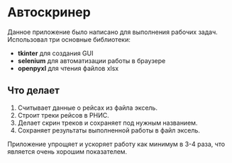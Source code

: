 # Автоскринер
Данное приложение было написано для выполнения рабочих задач. Использовал три основные библиотеки:
- **tkinter** для  создания GUI
- **selenium** для автоматизации работы в браузере
- **openpyxl** для чтения файлов xlsx
## Что делает
1. Считывает данные о рейсах из файла эксель.
2. Строит треки рейсов в РНИС.
3. Делает скрин треков и сохраняет под нужным названием.
4. Сохраняет результаты выполненной работы в файл эксель.

Приложение упрощяет и ускоряет работу как минимум в 3-4 раза, что является очень хорошим показателем.
